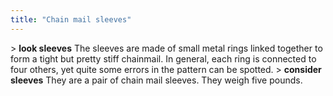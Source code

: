 ```yaml
---
title: "Chain mail sleeves"
---
```


\> **look sleeves**
The sleeves are made of small metal rings linked together to form a
tight but
pretty stiff chainmail. In general, each ring is connected to four
others, yet
quite some errors in the pattern can be spotted.
\> **consider sleeves**
They are a pair of chain mail sleeves.
They weigh five pounds.